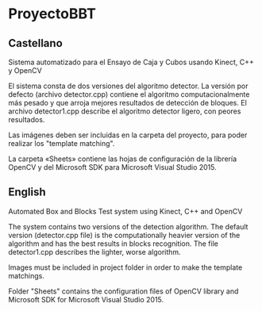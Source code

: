 # ProyectoBBT

## Castellano

Sistema automatizado para el Ensayo de Caja y Cubos usando Kinect, C++ y OpenCV

El sistema consta de dos versiones del algoritmo detector. La versión por defecto (archivo detector.cpp) contiene el algoritmo computacionalmente más pesado y que arroja mejores resultados de detección de bloques. El archivo detector1.cpp describe el algoritmo detector ligero, con peores resultados.

Las imágenes deben ser incluidas en la carpeta del proyecto, para poder realizar los "template matching".

La carpeta «Sheets» contiene las hojas de configuración de la librería OpenCV y del Microsoft SDK para Microsoft Visual Studio 2015.

## English

Automated Box and Blocks Test system using Kinect, C++ and OpenCV

The system contains two versions of the detection algorithm. The default version (detector.cpp file) is the computationally heavier version of the algorithm and has the best results in blocks recognition. The file detector1.cpp describes the lighter, worse algorithm.

Images must be included in project folder in order to make the template matchings.

Folder "Sheets" contains the configuration files of OpenCV library and Microsoft SDK for Microsoft Visual Studio 2015.
